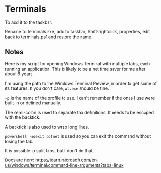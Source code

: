 # Terminals

To add it to the taskbar:

Rename to terminals.exe, add to taskbar, Shift-rightclick, properties, edit back to terminals.ps1 and restore the name.

## Notes

Here is my script for opening Windows Terminal with multiple tabs, each running an application. This is likely to be a net time saver for me after about 6 years.

I'm using the path to the Windows Terminal Preview, in order to get some of its features. If you don't care, `wt.exe` should be fine.

`-p` is the name of the profile to use. I can't remember if the ones I use were built-in or defined manually.

The semi-colon is used to separate tab definitions. It needs to be escaped with the backtick.

A backtick is also used to wrap long lines.

`powershell -noexit dotnet` is used so you can exit the command without losing the tab.

It is possible to split tabs, but I don't do that.

Docs are here: https://learn.microsoft.com/en-us/windows/terminal/command-line-arguments?tabs=linux
